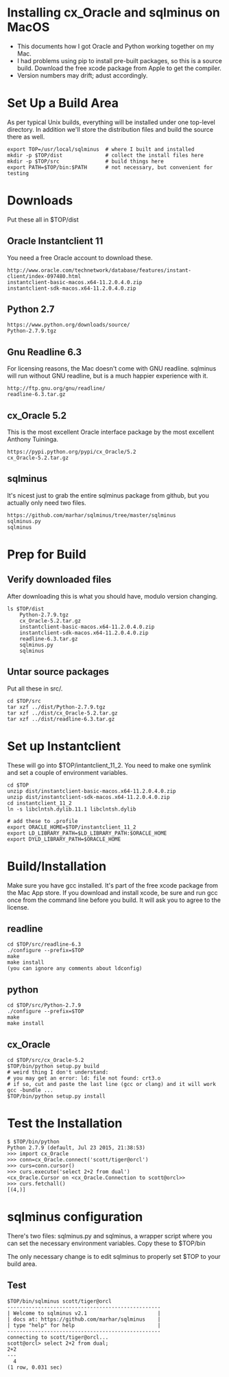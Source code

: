 Installing cx_Oracle and sqlminus on MacOS
==========================================

- This documents how I got Oracle and Python working together on my Mac.
- I had problems using pip to install pre-built packages, so this is a
  source build.  Download the free xcode package from Apple to get the compiler.
- Version numbers may drift; adust accordingly.

Set Up a Build Area
===================

As per typical Unix builds, everything will be installed under one top-level
directory.  In addition we'll store the distribution files and build the
source there as well.


    export TOP=/usr/local/sqlminus  # where I built and installed
    mkdir -p $TOP/dist              # collect the install files here
    mkdir -p $TOP/src               # build things here
    export PATH=$TOP/bin:$PATH      # not necessary, but convenient for testing

Downloads
=========

Put these all in $TOP/dist

Oracle Instantclient 11
-----------------------

You need a free Oracle account to download these.

    http://www.oracle.com/technetwork/database/features/instant-client/index-097480.html
    instantclient-basic-macos.x64-11.2.0.4.0.zip
    instantclient-sdk-macos.x64-11.2.0.4.0.zip

Python 2.7
----------

    https://www.python.org/downloads/source/
    Python-2.7.9.tgz

Gnu Readline 6.3
----------------

For licensing reasons, the Mac doesn't come with GNU readline.   sqlminus
will run without GNU readline, but is a much happier experience with it.

    http://ftp.gnu.org/gnu/readline/
    readline-6.3.tar.gz

cx_Oracle 5.2
-------------

This is the most excellent Oracle interface package by the most excellent
Anthony Tuininga.

    https://pypi.python.org/pypi/cx_Oracle/5.2
    cx_Oracle-5.2.tar.gz

sqlminus
--------

It's nicest just to grab the entire sqlminus package from github, but
you actually only need two files.

    https://github.com/marhar/sqlminus/tree/master/sqlminus
    sqlminus.py
    sqlminus

Prep for Build
==============

Verify downloaded files
-----------------------

After downloading this is what you should have, modulo version changing.

    ls $TOP/dist
        Python-2.7.9.tgz
        cx_Oracle-5.2.tar.gz
        instantclient-basic-macos.x64-11.2.0.4.0.zip
        instantclient-sdk-macos.x64-11.2.0.4.0.zip
        readline-6.3.tar.gz
        sqlminus.py
        sqlminus

Untar source packages
---------------------

Put all these in src/.

    cd $TOP/src
    tar xzf ../dist/Python-2.7.9.tgz
    tar xzf ../dist/cx_Oracle-5.2.tar.gz
    tar xzf ../dist/readline-6.3.tar.gz

Set up Instantclient
====================

These will go into $TOP/intantclient_11_2.  You need to make one symlink
and set a couple of environment variables.

    cd $TOP
    unzip dist/instantclient-basic-macos.x64-11.2.0.4.0.zip 
    unzip dist/instantclient-sdk-macos.x64-11.2.0.4.0.zip 
    cd instantclient_11_2
    ln -s libclntsh.dylib.11.1 libclntsh.dylib

    # add these to .profile
    export ORACLE_HOME=$TOP/instantclient_11_2
    export LD_LIBRARY_PATH=$LD_LIBRARY_PATH:$ORACLE_HOME
    export DYLD_LIBRARY_PATH=$ORACLE_HOME

Build/Installation
==================

Make sure you have gcc installed.  It's part of the free xcode package
from the Mac App store.  If you download and install xcode, be sure and
run gcc once from the command line before you build.  It will ask you
to agree to the license.

readline
--------

    cd $TOP/src/readline-6.3
    ./configure --prefix=$TOP
    make
    make install
    (you can ignore any comments about ldconfig)

python
------

    cd $TOP/src/Python-2.7.9
    ./configure --prefix=$TOP
    make
    make install

cx_Oracle
---------

    cd $TOP/src/cx_Oracle-5.2
    $TOP/bin/python setup.py build
    # weird thing I don't understand:
    # you may get an error: ld: file not found: crt3.o
    # if so, cut and paste the last line (gcc or clang) and it will work
    gcc -bundle ...
    $TOP/bin/python setup.py install

Test the Installation
=====================

    $ $TOP/bin/python
    Python 2.7.9 (default, Jul 23 2015, 21:38:53) 
    >>> import cx_Oracle
    >>> conn=cx_Oracle.connect('scott/tiger@orcl')
    >>> curs=conn.cursor()
    >>> curs.execute('select 2+2 from dual')
    <cx_Oracle.Cursor on <cx_Oracle.Connection to scott@orcl>>
    >>> curs.fetchall()
    [(4,)]

sqlminus configuration
======================

There's two files: sqlminus.py and sqlminus, a wrapper script
where you can set the necessary environment variables.  Copy
these to $TOP/bin

The only necessary change is to edit sqlminus to properly
set $TOP to your build area.  

Test
----

    $TOP/bin/sqlminus scott/tiger@orcl
    --------------------------------------------------
    | Welcome to sqlminus v2.1                       |
    | docs at: https://github.com/marhar/sqlminus    |
    | type "help" for help                           |
    --------------------------------------------------
    connecting to scott/tiger@orcl...
    scott@orcl> select 2+2 from dual;
    2+2 
    --- 
      4 
    (1 row, 0.031 sec)
